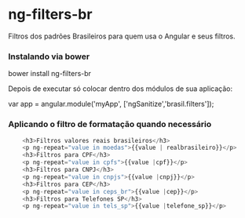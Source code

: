 ng-filters-br
=============

Filtros dos padrões Brasileiros para quem usa o Angular e seus filtros.

### Instalando via bower

bower install ng-filters-br


Depois de executar só colocar dentro dos módulos de sua aplicação:

var app = angular.module('myApp', ['ngSanitize','brasil.filters']);

### Aplicando o filtro de formatação quando necessário

```javascript
	<h3>Filtros valores reais brasileiros</h3>
 	<p ng-repeat="value in moedas">{{value | realbrasileiro}}</p>
 	<h3>Filtros para CPF</h3>
 	<p ng-repeat="value in cpfs">{{value |cpf}}</p>
 	<h3>Filtros para CNPJ</h3>
 	<p ng-repeat="value in cnpjs">{{value |cnpj}}</p>
  	<h3>Filtros para CEP</h3>
 	<p ng-repeat="value in ceps_br">{{value |cep}}</p>
  	<h3>Filtros para Telefones SP</h3>
 	<p ng-repeat="value in tels_sp">{{value |telefone_sp}}</p>
```
